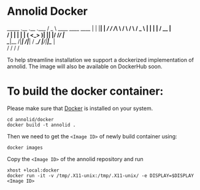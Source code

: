 # Annolid Docker 

   _____                           .__   .__     .___ 
  /  _  \    ____    ____    ____  |  |  |__|  __| _/ 
 /  /_\  \  /    \  /    \  /  _ \ |  |  |  | / __ |  
/    |    \|   |  \|   |  \(  <_> )|  |__|  |/ /_/ |  
\____|__  /|___|  /|___|  / \____/ |____/|__|\____ |  
        \/      \/      \/                        \/  

                                                      
To help streamline installation we support a dockerized implementation of annolid. 
The image will also be available on DockerHub soon.


# To build the docker container: 

Please make sure that [Docker](https://www.docker.com/) is installed on your system.

```
cd annolid/docker
docker build -t annolid .
```

Then we need to get the `<Image ID>` of newly build container using: 
```
docker images
``` 

Copy the `<Image ID>` of the annolid repository and run 

```
xhost +local:docker
docker run -it -v /tmp/.X11-unix:/tmp/.X11-unix/ -e DISPLAY=$DISPLAY  <Image ID>
```
